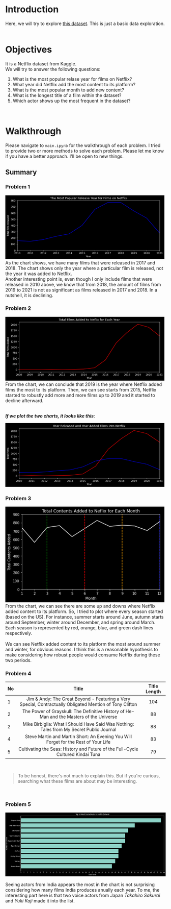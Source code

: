# Introduction
Here, we will try to explore [this dataset](https://www.kaggle.com/datasets/shivamb/netflix-shows?resource=download). This is just a basic data exploration.  
<br>

# Objectives
It is a Netflix dataset from Kaggle.<br>
We will try to answer the following questions:
1. What is the most popular relase year for films on Netflix?
2. What year did Netflix add the most content to its platform?
3. What is the most popular month to add new content?
4. What is the longest title of a film within the dataset?
5. Which actor shows up the most frequent in the dataset?
<br>

# Walkthrough
Please navigate to `main.ipynb` for the walkthrough of each problem. I tried to provide two or more methods to solve each problem. Please let me know if you have a better approach. I'll be open to new things.

## Summary
### **Problem 1**
<img src="./plots/1.png" alt="Most popular release year for films plot" width="500" height="200">
<br>
As the chart shows, we have many films that were released in 2017 and 2018. The chart shows only the year where a particular film is released, not the year it was added to Netflix.<br>
Another interesting point is, even though I only include films that were released in 2010 above, we know that from 2018, the amount of films from 2019 to 2021 is not as significant as films released in 2017 and 2018. In a nutshell, it is declining.
<br>  

### **Problem 2**
<img src="./plots/2.png" alt="Most popular release year for films plot" width="500" height="200">
<br>
From the chart, we can conclude that 2019 is the year where Netflix added films the most to its platform. Then, we can see starts from 2015, Netflix started to robustly add more and more films up to 2019 and it started to decline afterward.
<br>
<br>

***If we plot the two charts, it looks like this***:
<br>

<img src="./plots/12.png" alt="Year Released and Year Added FIlms into Netflix plot" width="500" height="200">
<br>

### **Problem 3**
<img src="./plots/3.png" alt="Most popular release year for films plot" width="500" height="300">
<br>
From the chart, we can see there are some up and downs where Netflix added content to its platform. So, I tried to plot where every season started (based on the US). For instance, summer starts around June, autumn starts around September, winter around December, and spring around March. Each season is represented by red, orange, blue, and green dash lines respectively.
<br>
<br>
We can see Netflix added content to its platform the most around summer and winter, for obvious reasons. I think this is a reasonable hypothesis to make considering how robust people would consume Netflix during these two periods.   
<br>

### **Problem 4**
| No | Title | Title Length |
|---|:---:|:---:|
| 1 | Jim & Andy: The Great Beyond - Featuring a Very Special, Contractually Obligated Mention of Tony Clifton | 104 |
| 2 | The Power of Grayskull: The Definitive History of He-Man and the Masters of the Universe | 88 |
| 2 | Mike Birbiglia: What I Should Have Said Was Nothing: Tales from My Secret Public Journal | 88 |
| 4 | Steve Martin and Martin Short: An Evening You Will Forget for the Rest of Your Life | 83 |
| 5 | Cultivating the Seas: History and Future of the Full-Cycle Cultured Kindai Tuna | 79 |

<br>

> To be honest, there's not much to explain this. But if you're curious, searching what these films are about may be interesting. 
<br>

### **Problem 5**
<img src="./plots/5.png" alt="Most popular release year for films plot" width="800" height="200">

<br>

Seeing actors from India appears the most in the chart is not surprising considering how many films India produces anually each year. To me, the interesting part here is that two voice actors from Japan *Takahiro Sakurai* and *Yuki Kaji* made it into the list.



